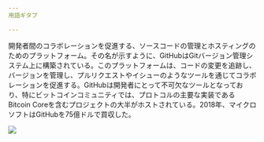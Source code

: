 ```yaml
---
用語ギタブ

---
```

開発者間のコラボレーションを促進する、ソースコードの管理とホスティングのためのプラットフォーム。その名が示すように、GitHubはGitバージョン管理システム上に構築されている。このプラットフォームは、コードの変更を追跡し、バージョンを管理し、プルリクエストやイシューのようなツールを通じてコラボレーションを促進する。GitHubは開発者にとって不可欠なツールとなっており、特にビットコインコミュニティでは、プロトコルの主要な実装であるBitcoin Coreを含むプロジェクトの大半がホストされている。2018年、マイクロソフトはGitHubを75億ドルで買収した。

![](../../dictionnaire/assets/46.webp)
